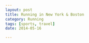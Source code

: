 ```yaml
---
layout: post
title: Running in New York & Boston
category: Running
tags: [sports, travel]
date: 2014-05-16

---
```


